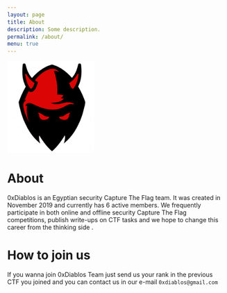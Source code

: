 ```yaml
---
layout: page
title: About
description: Some description.
permalink: /about/
menu: true
---
```


<img class="img-rounded" src="/assets/img/uploads/profile.png" alt="Thiago Rossener" width="200">

# About

0xDiablos is an Egyptian security Capture The Flag team. It was created in November 2019 and currently has 6 active members. We frequently participate in both online and offline security Capture The Flag competitions, publish write-ups on CTF tasks and we hope to change this career from the thinking side .  

# How to join us

If you wanna join 0xDiablos Team just send us your rank in the previous CTF you joined and you can contact us in our e-mail `0xdiablos@gmail.com`